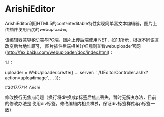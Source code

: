 # ArishiEditor

ArishiEditor利用HTML5的contenteditable特性实现简单富文本编辑器，图片上传插件使用百度的webuploader;

该编辑器兼容移动端与PC端，图片上传后端使用.NET，如1.1所示，根据不同语言改变后台地址即可，
图片插件后端相关详细规则查看webuploader官网(http://fex.baidu.com/webuploader/doc/index.html)：

1.1：

 uploader = WebUploader.create({
  ...
  server: '../UEditorController.ashx?action=uploadimage',
  ...
  });

#2017/7/14 Arishi

修改换行无焦点问题（换行将div换成p标签后焦点丢失，暂时无解决办法，目前的修改办法是
使用div标签，修改编辑内相关样式，保证div标签样式与p标签一致）
